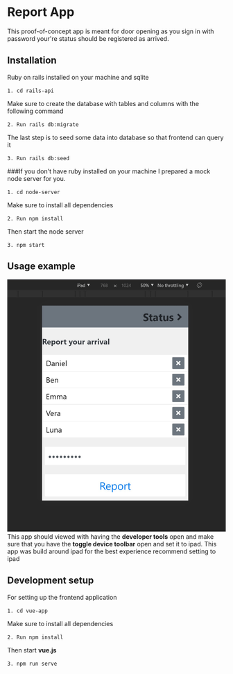 # Report App

This proof-of-concept app is meant for door opening as you sign in with password your're status should be registered as arrived. 





## Installation

Ruby on rails installed on your machine and sqlite


```
1. cd rails-api
```

Make sure to create the database with tables and columns with the following command

```
2. Run rails db:migrate
```

The last step is to seed some data into database so that frontend can query it

```
3. Run rails db:seed
```

###If you don't have ruby installed on your machine I prepared a mock node server for you.

```
1. cd node-server
```

Make sure to install all dependencies

```
2. Run npm install
```

Then start the node server 

```
3. npm start
```

## Usage example

<img src="ipad.jpg" />This app should viewed with having the **developer tools** open and make sure that you have the **toggle device toolbar** open and set it to ipad. This app was build around ipad for the best experience recommend setting to ipad 


## Development setup

For setting up the frontend application 

```
1. cd vue-app
```

Make sure to install all dependencies

```
2. Run npm install
```

Then start **vue.js**

```
3. npm run serve
```
